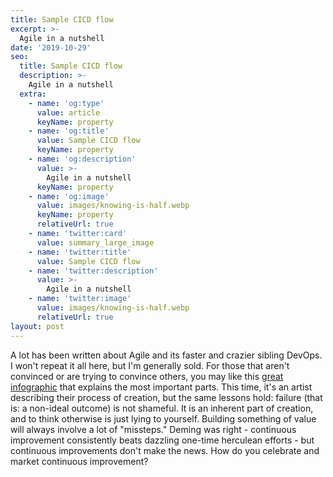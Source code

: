 ```yaml
---
title: Sample CICD flow
excerpt: >-
  Agile in a nutshell
date: '2019-10-29'
seo:
  title: Sample CICD flow
  description: >-
    Agile in a nutshell 
  extra:
    - name: 'og:type'
      value: article
      keyName: property
    - name: 'og:title'
      value: Sample CICD flow
      keyName: property
    - name: 'og:description'
      value: >-
        Agile in a nutshell 
      keyName: property
    - name: 'og:image'
      value: images/knowing-is-half.webp
      keyName: property
      relativeUrl: true
    - name: 'twitter:card'
      value: summary_large_image
    - name: 'twitter:title'
      value: Sample CICD flow
    - name: 'twitter:description'
      value: >-
        Agile in a nutshell 
    - name: 'twitter:image'
      value: images/knowing-is-half.webp
      relativeUrl: true
layout: post
---
```

A lot has been written about Agile and its faster and crazier sibling DevOps.  I won't repeat it all here, but I'm generally sold.  For those that aren't convinced or are trying to convince others, you may like this [great infographic](https://theoatmeal.com/comics/creativity_erasers) that explains the most important parts.  This time, it's an artist describing their process of creation, but the same lessons hold: failure (that is: a non-ideal outcome) is not shameful.  It is an inherent part of creation, and to think otherwise is just lying to yourself.  Building something of value will always involve a lot of "missteps."  Deming was right - continuous improvement consistently beats dazzling one-time herculean efforts - but continuous improvements don't make the news.  How do you celebrate and market continuous improvement?
